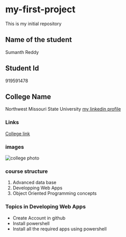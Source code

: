 # my-first-project
This is my initial repository
## Name of the student
Sumanth Reddy
## Student Id
919591478
## College Name 
Northwest Missouri State University
[my linkedin profile](https://www.linkedin.com/in/sumanth-reddy-76a88719a/)
### Links
[College link](https://www.nwmissouri.edu/login/)
### images
![college photo](https://www.nwmissouri.edu/layout/v2019/images/svg/logo-n.svg)
### course structure
1. Advanced data base
1. Developping Web Apps
1. Object Oriented Programming concepts
### Topics in Developing Web Apps
* Create Account in github
* Install powershell 
* Install all the required apps using powershell
